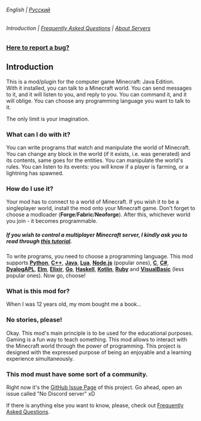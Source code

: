 ###### English | [Русский](locales/README_ru.md)
###### Introduction | [Frequently Asked Questions](FAQ.md) | [About Servers](SERVER_README.md)

### [Here to report a bug?](https://github.com/vpgel/Minecraft-World-API/issues/new/choose)

## Introduction

This is a mod/plugin for the computer game Minecraft: Java Edition.\
With it installed, you can talk to a Minecraft world. You can send messages to it, and it will listen to you, and reply to you. You can command it, and it will oblige. You can choose any programming language you want to talk to it.

The only limit is your imagination.

### What can I do with it?

You can write programs that watch and manipulate the world of Minecraft.\
You can change any block in the world (if it exists, i.e. was generated) and its contents, same goes for the entities. You can manipulate the world's rules. You can listen to its events: you will know if a player is farming, or a lightning has spawned.

### How do I use it?

Your mod has to connect to a world of Minecraft. If you wish it to be a singleplayer world, install the mod onto your Minecraft game. Don't forget to choose a modloader (**Forge**/**Fabric**/**Neoforge**). After this, whichever world you join - it becomes programmable.
##### If you wish to control a multiplayer Minecraft server, I kindly ask you to read through [this tutorial](SERVER_README.md).

To write programs, you need to choose a programming language. This mod supports [**Python**](python), [**C++**](cpp), [**Java**](java), [**Lua**](lua), [**Node.js**](nodejs) (popular ones), [**C**](c), [**C#**](csharp), [**DyalogAPL**](dyalogapl), [**Elm**](elm), [**Elixir**](elixir), [**Go**](go), [**Haskell**](haskell), [**Kotlin**](kotlin), [**Ruby**](ruby) and [**VisualBasic**](visualbasic) (less popular ones). Now go, choose!

### What is this mod for?

When I was 12 years old, my mom bought me a book...
### No stories, please!
Okay. This mod's main principle is to be used for the educational purposes. Gaming is a fun way to teach something. This mod allows to interact with the Minecraft world through the power of programming. This project is designed with the expressed purpose of being an enjoyable and a learning experience simultaneously.

### This mod must have some sort of a community.

Right now it's the [GitHub Issue Page](https://github.com/vpgel/Minecraft-World-API/issues) of this project. Go ahead, open an issue called "No Discord server" xD

If there is anything else you want to know, please, check out [Frequently Asked Questions](FAQ.md).